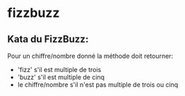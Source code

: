 fizzbuzz
========

## Kata du FizzBuzz:  
Pour un chiffre/nombre donné la méthode doit retourner:  
 * 'fizz' s'il est multiple de trois  
 * 'buzz' s'il est multiple de cinq  
 * le chiffre/nombre s'il n'est pas multiple de trois ou cinq  

